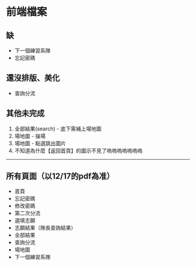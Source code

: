 # 前端檔案
## 缺
 - 下一個練習系隊
 - 忘記密碼

## 還沒排版、美化
 - 查詢分流

## 其他未完成
 1. 全部結果(search) - 底下需補上場地圖
 2. 場地圖 - 操場
 3. 場地圖 - 點選跳出圖片
 4. 不知道為什麼【返回首頁】的圖示不見了嗚嗚嗚嗚嗚嗚嗚

------------------------------
## 所有頁面（以12/17的pdf為准）
 - 首頁
 - 忘記密碼
 - 修改密碼
 - 第二次分流
 - 選填志願
 - 志願結果（隊長查詢結果）
 - 全部結果
 - 查詢分流
 - 場地圖
 - 下一個練習系隊
